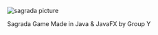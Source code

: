 ![sagrada picture](https://github.com/avansINSOPRJ4/Sagrada2024_groep_Y/assets/78692396/7a58b020-aaca-4d4f-bc3a-d28f7c95717e)

Sagrada Game Made in Java & JavaFX by Group Y
